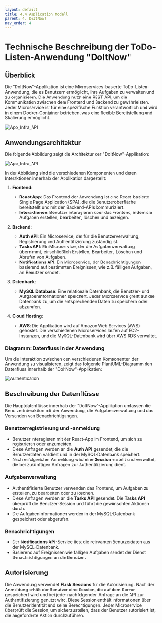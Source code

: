 ```yaml
---
layout: default
title: 4.4 Application Modell
parent: 4. DoItNow!
nav_order: 4
---
```


# Technische Beschreibung der ToDo-Listen-Anwendung "DoItNow"

## Überblick

Die "DoItNow"-Applikation ist eine Microservices-basierte ToDo-Listen-Anwendung, die es Benutzern ermöglicht, ihre Aufgaben zu verwalten und zu organisieren. Die Anwendung nutzt eine REST API, um die Kommunikation zwischen dem Frontend und Backend zu gewährleisten. Jeder Microservice ist für eine spezifische Funktion verantwortlich und wird in einem Docker-Container betrieben, was eine flexible Bereitstellung und Skalierung ermöglicht.

![App_Infra_API](/mnt/data/App_Infra.png)

## Anwendungsarchitektur

Die folgende Abbildung zeigt die Architektur der "DoItNow"-Applikation:

![App_Infra_API](/mnt/data/App_Infra_API.png)

In der Abbildung sind die verschiedenen Komponenten und deren Interaktionen innerhalb der Applikation dargestellt:

1. **Frontend**:
   - **React App**: Das Frontend der Anwendung ist eine React-basierte Single Page Application (SPA), die die Benutzeroberfläche bereitstellt und mit den Backend-APIs kommuniziert.
   - **Interaktionen**: Benutzer interagieren über das Frontend, indem sie Aufgaben erstellen, bearbeiten, löschen und anzeigen.

2. **Backend**:
   - **Auth API**: Ein Microservice, der für die Benutzerverwaltung, Registrierung und Authentifizierung zuständig ist.
   - **Tasks API**: Ein Microservice, der die Aufgabenverwaltung übernimmt, einschließlich Erstellen, Bearbeiten, Löschen und Abrufen von Aufgaben.
   - **Notifications API**: Ein Microservice, der Benachrichtigungen basierend auf bestimmten Ereignissen, wie z.B. fälligen Aufgaben, an Benutzer sendet.

3. **Datenbank**:
   - **MySQL Database**: Eine relationale Datenbank, die Benutzer- und Aufgabeninformationen speichert. Jeder Microservice greift auf die Datenbank zu, um die entsprechenden Daten zu speichern oder abzurufen.

4. **Cloud Hosting**:
   - **AWS**: Die Applikation wird auf Amazon Web Services (AWS) gehostet. Die verschiedenen Microservices laufen auf EC2-Instanzen, und die MySQL-Datenbank wird über AWS RDS verwaltet.

### Diagramm: Datenfluss in der Anwendung

Um die Interaktion zwischen den verschiedenen Komponenten der Anwendung zu visualisieren, zeigt das folgende PlantUML-Diagramm den Datenfluss innerhalb der "DoItNow"-Applikation:

![Authentication](/mnt/data/Authentication.png)

## Beschreibung der Datenflüsse

Die Hauptdatenflüsse innerhalb der "DoItNow"-Applikation umfassen die Benutzerinteraktion mit der Anwendung, die Aufgabenverwaltung und das Versenden von Benachrichtigungen.

### Benutzerregistrierung und -anmeldung

- Benutzer interagieren mit der React-App im Frontend, um sich zu registrieren oder anzumelden.
- Diese Anfragen werden an die **Auth API** gesendet, die die Benutzerdaten validiert und in der MySQL-Datenbank speichert.
- Nach erfolgreicher Anmeldung wird eine **Session** erstellt und verwaltet, die bei zukünftigen Anfragen zur Authentifizierung dient.

### Aufgabenverwaltung

- Authentifizierte Benutzer verwenden das Frontend, um Aufgaben zu erstellen, zu bearbeiten oder zu löschen.
- Diese Anfragen werden an die **Tasks API** gesendet. Die **Tasks API** überprüft die Benutzer-Session und führt die gewünschten Aktionen durch.
- Die Aufgabeninformationen werden in der MySQL-Datenbank gespeichert oder abgerufen.

### Benachrichtigungen

- Der **Notifications API**-Service liest die relevanten Benutzerdaten aus der MySQL-Datenbank.
- Basierend auf Ereignissen wie fälligen Aufgaben sendet der Dienst Benachrichtigungen an die Benutzer.

## Autorisierung

Die Anwendung verwendet **Flask Sessions** für die Autorisierung. Nach der Anmeldung erhält der Benutzer eine Session, die auf dem Server gespeichert wird und bei jeder nachfolgenden Anfrage an die API zur Authentifizierung genutzt wird. Diese Session enthält Informationen über die Benutzeridentität und seine Berechtigungen. Jeder Microservice überprüft die Session, um sicherzustellen, dass der Benutzer autorisiert ist, die angeforderte Aktion durchzuführen.

